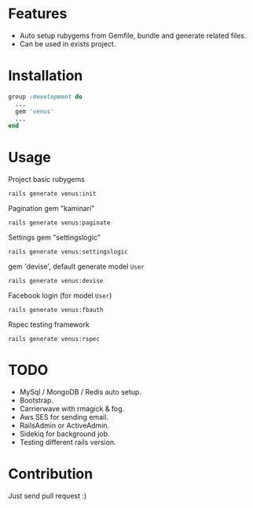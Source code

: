 Features
========

* Auto setup rubygems from Gemfile, bundle and generate related files.
* Can be used in exists project.

Installation
============

```ruby
group :development do
  ...
  gem 'venus'
  ...
end
```

Usage
=====

Project basic rubygems

```
rails generate venus:init
```

Pagination gem "kaminari"

```
rails generate venus:paginate
```

Settings gem "settingslogic"

```
rails generate venus:settingslogic
```

gem 'devise', default generate model `User`

```
rails generate venus:devise
```

Facebook login (for model `User`)

```
rails generate venus:fbauth
```

Rspec testing framework

```
rails generate venus:rspec
```

TODO
====

* MySql / MongoDB / Redis auto setup.
* Bootstrap.
* Carrierwave with rmagick & fog.
* Aws SES for sending email.
* RailsAdmin or ActiveAdmin.
* Sidekiq for background job.
* Testing different rails version.

Contribution
============

Just send pull request :)
